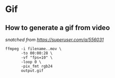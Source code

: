 # Gif

## How to generate a gif from video

*snatched from <https://superuser.com/a/556031>*

```
ffmpeg -i filename..mov \
       -to 00:00:28 \
       -vf "fps=10" \
       -loop 0 \
       -pix_fmt rgb24 
       output.gif
```


